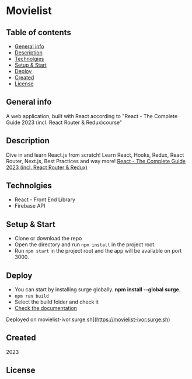 # Movielist

## Table of contents
* [General info](#general-info)
* [Description](#description)
* [Technolgies](#technolgies)
* [Setup & Start](#setup)
* [Deploy](#deploy)
* [Created](#created)
* [License](#license)

## General info <a id="general-info"></a>

A web application, built with React according to "React - The Complete Guide 2023 (incl. React Router & Redux)course"

## Description <a id="description"></a>

Dive in and learn React.js from scratch! Learn React, Hooks, Redux, React Router, Next.js, Best Practices and way more! [React - The Complete Guide 2023 (incl. React Router & Redux)](https://www.udemy.com/course/react-the-complete-guide-incl-redux/)

## Technolgies <a id="technolgies"></a>

* React - Front End Library
* Firebase API

## Setup & Start <a id="setup"></a>

* Clone or download the repo
* Open the directory and run `npm install` in the project root.
* Run `npm start` in the project root and the app will be available on port 3000.

## Deploy <a id="deploy"></a>

* You can start by installing surge globally. **npm install --global surge**.
* `npm run build`
* Select the build folder and check it
* [Check the documentation](https://surge.sh/)

Deployed on movielist-ivor.surge.sh](https://movielist-ivor.surge.sh)

## Created <a id="created"></a>

2023

## License <a id="licence"></a>